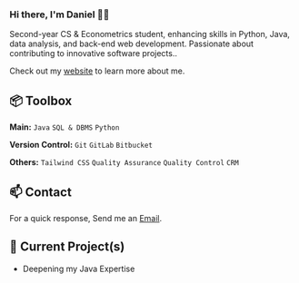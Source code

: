 
### Hi there, I'm Daniel 👋🏼

Second-year CS & Econometrics student, enhancing skills in Python, Java, data analysis, and back-end web development. Passionate about contributing to innovative software projects..

Check out my [website](https://www.heisdanielade.xyz/) to learn more about me.


 
## 📦 Toolbox
**Main:** `Java` `SQL & DBMS` `Python`
 
**Version Control:** `Git` `GitLab` `Bitbucket`

**Others:** `Tailwind CSS` `Quality Assurance` `Quality Control` `CRM` 
 


## 📫 Contact
For a quick response, Send me an [Email](mailto:danieladeofficial@gmail.com). 


 
## 🤖 Current Project(s)
- Deepening my Java Expertise
